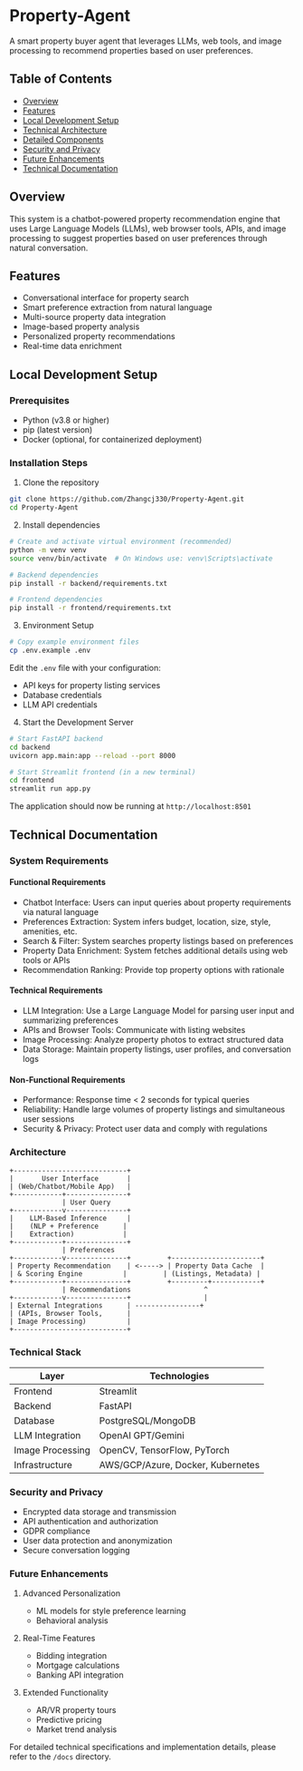 # Property-Agent

A smart property buyer agent that leverages LLMs, web tools, and image processing to recommend properties based on user preferences.

## Table of Contents
- [Overview](#overview)
- [Features](#features)
- [Local Development Setup](#local-development-setup)
- [Technical Architecture](#technical-architecture)
- [Detailed Components](#detailed-components)
- [Security and Privacy](#security-and-privacy)
- [Future Enhancements](#future-enhancements)
- [Technical Documentation](#technical-documentation)

## Overview
This system is a chatbot-powered property recommendation engine that uses Large Language Models (LLMs), web browser tools, APIs, and image processing to suggest properties based on user preferences through natural conversation.

## Features
- Conversational interface for property search
- Smart preference extraction from natural language
- Multi-source property data integration
- Image-based property analysis
- Personalized property recommendations
- Real-time data enrichment

## Local Development Setup

### Prerequisites
- Python (v3.8 or higher)
- pip (latest version)
- Docker (optional, for containerized deployment)

### Installation Steps
1. Clone the repository
```bash
git clone https://github.com/Zhangcj330/Property-Agent.git
cd Property-Agent
```

2. Install dependencies
```bash
# Create and activate virtual environment (recommended)
python -m venv venv
source venv/bin/activate  # On Windows use: venv\Scripts\activate

# Backend dependencies
pip install -r backend/requirements.txt

# Frontend dependencies
pip install -r frontend/requirements.txt
```

3. Environment Setup
```bash
# Copy example environment files
cp .env.example .env
```
Edit the `.env` file with your configuration:
- API keys for property listing services
- Database credentials
- LLM API credentials

4. Start the Development Server
```bash
# Start FastAPI backend
cd backend
uvicorn app.main:app --reload --port 8000

# Start Streamlit frontend (in a new terminal)
cd frontend
streamlit run app.py
```

The application should now be running at `http://localhost:8501`

## Technical Documentation

### System Requirements

#### Functional Requirements
- Chatbot Interface: Users can input queries about property requirements via natural language
- Preferences Extraction: System infers budget, location, size, style, amenities, etc.
- Search & Filter: System searches property listings based on preferences
- Property Data Enrichment: System fetches additional details using web tools or APIs
- Recommendation Ranking: Provide top property options with rationale

#### Technical Requirements
- LLM Integration: Use a Large Language Model for parsing user input and summarizing preferences
- APIs and Browser Tools: Communicate with listing websites
- Image Processing: Analyze property photos to extract structured data
- Data Storage: Maintain property listings, user profiles, and conversation logs

#### Non-Functional Requirements
- Performance: Response time < 2 seconds for typical queries
- Reliability: Handle large volumes of property listings and simultaneous user sessions
- Security & Privacy: Protect user data and comply with regulations

### Architecture

```
+----------------------------+
|       User Interface       |
| (Web/Chatbot/Mobile App)   |
+------------+---------------+
             | User Query
+------------v---------------+
|    LLM-Based Inference     |
|    (NLP + Preference      |
|    Extraction)            |
+------------+---------------+
             | Preferences
+------------v---------------+         +----------------------+
| Property Recommendation    | <-----> | Property Data Cache  |
| & Scoring Engine          |         | (Listings, Metadata) |
+------------+---------------+         +---------+------------+
             | Recommendations                  ^
+------------v---------------+                  |
| External Integrations      | ----------------+
| (APIs, Browser Tools,      |
| Image Processing)          |
+----------------------------+
```

### Technical Stack

| Layer | Technologies |
|-------|--------------|
| Frontend | Streamlit |
| Backend | FastAPI |
| Database | PostgreSQL/MongoDB |
| LLM Integration | OpenAI GPT/Gemini |
| Image Processing | OpenCV, TensorFlow, PyTorch |
| Infrastructure | AWS/GCP/Azure, Docker, Kubernetes |

### Security and Privacy
- Encrypted data storage and transmission
- API authentication and authorization
- GDPR compliance
- User data protection and anonymization
- Secure conversation logging

### Future Enhancements
1. Advanced Personalization
   - ML models for style preference learning
   - Behavioral analysis

2. Real-Time Features
   - Bidding integration
   - Mortgage calculations
   - Banking API integration

3. Extended Functionality
   - AR/VR property tours
   - Predictive pricing
   - Market trend analysis

For detailed technical specifications and implementation details, please refer to the `/docs` directory.